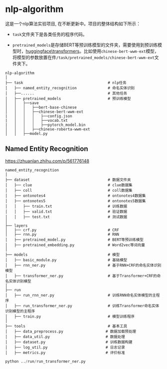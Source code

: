 # nlp-algorithm

这是一个nlp算法实验项目, 在不断更新中。项目的整体结构如下所示：

- `task`文件夹下是各类任务的程序代码。

- `pretrained_models`是存储BERT等预训练模型的文件夹，需要使用到预训练模型时，[huggingface\transformers](https://huggingface.co/ )。比如使用`chinese-bert-wwm-ext`模型，将模型的参数放置在件`/task/pretrained_models/chinese-bert-wwm-ext`文件夹下。

```
nlp-algorithm
│
├── task                                      # nlp任务
│   ├── named_entity_recognition              # 命名实体识别
│   ├──......                                 # 其他任务                                  
│   ├── pretrained_models                     # 预训练模型
│   │   ├──save
│   │   │   ├──bert-base-chinese
│   │   │   ├──chinese-bert-wwm-ext
|   │   │   │   ├──config.json
|   │   │   │   ├──vocab.txt
|   │   │   │   ├──pytorch_model.bin
│   │   │   ├──chinese-roberta-wwm-ext
│   │   ├──model.py   
```



## Named Entity Recognition

https://zhuanlan.zhihu.com/p/561776148
```
named_entity_recognition
│
├── dataset                                   # 数据文件夹
│   ├── clue                                  # clue数据集
│   ├── coll                                  # coll数据集
│   ├── ontonotes4                            # ontonotes4数据集 
│   ├── ontonotes5                            # ontonotes5数据集
│   │   ├── train.txt                         # 训练数据
│   │   ├── valid.txt                         # 验证数据
│   │   ├── test.txt                          # 测试数据
│  
├── layers
│   ├── crf.py                                # CRF
│   ├── rnn.py                                # RNN
│   ├── pretrained_model.py                   # BERT等预训练模型
│   ├── pretrained_embedding.py               # Word2vec等词向量
│
├── models                                    # 模型
│   ├── basic_module.py                       # 基础模型           
│   ├── rnn_ner.py                            # 基于RNN+CRF的命名实体识别模型
│   ├── transformer_ner.py                    # 基于Transformer+CRF的命名实体识别模型                                     
│
├── run
│   ├── run_rnn_ner.py                        # 训练RNN命名实体模型的主程序                  
│   ├── run_transformer_ner.py                # 训练Transformer命名实体识别模型的主程序
│   ├── train.py                              # 模型训练程序     
│ 
├── tools                                     # 基本工具
│   ├── data_preprocess.py                   # 数据加载预处理
│   ├── data_util.py                         # 数据处理
│   ├── dataset.py                           # 训练数据构建
│   ├── log_util.py                          # 日志记录
│   ├── metrics.py                           # 评价标准
```

```python
python ../run/run_transformer_ner.py
```